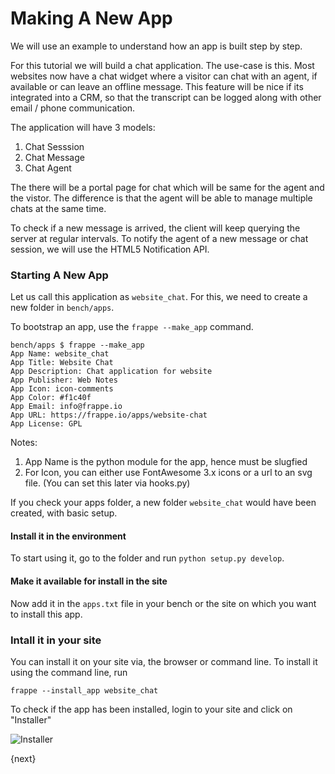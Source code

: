 # Making A New App

We will use an example to understand how an app is built step by step.

For this tutorial we will build a chat application. The use-case is this. Most websites now have a chat widget where a visitor can chat with an agent, if available or can leave an offline message. This feature will be nice if its integrated into a CRM, so that the transcript can be logged along with other email / phone communication.

The application will have 3 models:

1. Chat Sesssion
1. Chat Message
1. Chat Agent

The there will be a portal page for chat which will be same for the agent and the vistor. The difference is that the agent will be able to manage multiple chats at the same time.

To check if a new message is arrived, the client will keep querying the server at regular intervals. To notify the agent of a new message or chat session, we will use the HTML5 Notification API.

### Starting A New App

Let us call this application as `website_chat`. For this, we need to create a new folder in `bench/apps`.

To bootstrap an app, use the `frappe --make_app` command.

	bench/apps $ frappe --make_app
	App Name: website_chat
	App Title: Website Chat
	App Description: Chat application for website
	App Publisher: Web Notes
	App Icon: icon-comments
	App Color: #f1c40f
	App Email: info@frappe.io
	App URL: https://frappe.io/apps/website-chat
	App License: GPL

Notes:

1. App Name is the python module for the app, hence must be slugfied
2. For Icon, you can either use FontAwesome 3.x icons or a url to an svg file. (You can set this later via hooks.py)

If you check your apps folder, a new folder `website_chat` would have been created, with basic setup.

#### Install it in the environment

To start using it, go to the folder and run `python setup.py develop`.

#### Make it available for install in the site

Now add it in the `apps.txt` file in your bench or the site on which you want to install this app.

### Intall it in your site

You can install it on your site via, the browser or command line. To install it using the command line, run

	frappe --install_app website_chat

To check if the app has been installed, login to your site and click on "Installer"

![Installer](/assets/frappe_io/images/app-development/installer.png)

{next}
